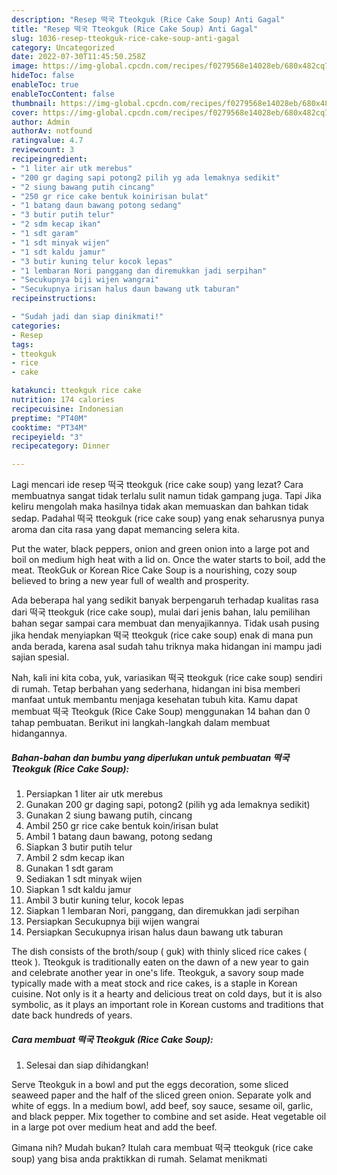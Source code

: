 ```yaml
---
description: "Resep 떡국 Tteokguk (Rice Cake Soup) Anti Gagal"
title: "Resep 떡국 Tteokguk (Rice Cake Soup) Anti Gagal"
slug: 1036-resep-tteokguk-rice-cake-soup-anti-gagal
category: Uncategorized
date: 2022-07-30T11:45:50.258Z
image: https://img-global.cpcdn.com/recipes/f0279568e14028eb/680x482cq70/떡국-tteokguk-rice-cake-soup-foto-resep-utama.jpg
hideToc: false
enableToc: true
enableTocContent: false
thumbnail: https://img-global.cpcdn.com/recipes/f0279568e14028eb/680x482cq70/떡국-tteokguk-rice-cake-soup-foto-resep-utama.jpg
cover: https://img-global.cpcdn.com/recipes/f0279568e14028eb/680x482cq70/떡국-tteokguk-rice-cake-soup-foto-resep-utama.jpg
author: Admin
authorAv: notfound
ratingvalue: 4.7
reviewcount: 3
recipeingredient:
- "1 liter air utk merebus"
- "200 gr daging sapi potong2 pilih yg ada lemaknya sedikit"
- "2 siung bawang putih cincang"
- "250 gr rice cake bentuk koinirisan bulat"
- "1 batang daun bawang potong sedang"
- "3 butir putih telur"
- "2 sdm kecap ikan"
- "1 sdt garam"
- "1 sdt minyak wijen"
- "1 sdt kaldu jamur"
- "3 butir kuning telur kocok lepas"
- "1 lembaran Nori panggang dan diremukkan jadi serpihan"
- "Secukupnya biji wijen wangrai"
- "Secukupnya irisan halus daun bawang utk taburan"
recipeinstructions:

- "Sudah jadi dan siap dinikmati!"
categories:
- Resep
tags:
- tteokguk
- rice
- cake

katakunci: tteokguk rice cake 
nutrition: 174 calories
recipecuisine: Indonesian
preptime: "PT40M"
cooktime: "PT34M"
recipeyield: "3"
recipecategory: Dinner

---
```



Lagi mencari ide resep 떡국 tteokguk (rice cake soup) yang lezat? Cara membuatnya sangat tidak terlalu sulit namun tidak gampang juga. Tapi Jika keliru mengolah maka hasilnya tidak akan memuaskan dan bahkan tidak sedap. Padahal 떡국 tteokguk (rice cake soup) yang enak seharusnya punya aroma dan cita rasa yang dapat memancing selera kita.


Put the water, black peppers, onion and green onion into a large pot and boil on medium high heat with a lid on. Once the water starts to boil, add the meat. TteokGuk or Korean Rice Cake Soup is a nourishing, cozy soup believed to bring a new year full of wealth and prosperity.

Ada beberapa hal yang sedikit banyak berpengaruh terhadap kualitas rasa dari 떡국 tteokguk (rice cake soup), mulai dari jenis bahan, lalu pemilihan bahan segar sampai cara membuat dan menyajikannya. Tidak usah pusing jika hendak menyiapkan 떡국 tteokguk (rice cake soup) enak di mana pun anda berada, karena asal sudah tahu triknya maka hidangan ini mampu jadi sajian spesial.


Nah, kali ini kita coba, yuk, variasikan 떡국 tteokguk (rice cake soup) sendiri di rumah. Tetap berbahan yang sederhana, hidangan ini bisa memberi manfaat untuk membantu menjaga kesehatan tubuh kita. Kamu dapat membuat 떡국 Tteokguk (Rice Cake Soup) menggunakan 14 bahan dan 0 tahap pembuatan. Berikut ini langkah-langkah dalam membuat hidangannya.

<!--inarticleads1-->

##### Bahan-bahan dan bumbu yang diperlukan untuk pembuatan 떡국 Tteokguk (Rice Cake Soup):

1. Persiapkan 1 liter air utk merebus
1. Gunakan 200 gr daging sapi, potong2 (pilih yg ada lemaknya sedikit)
1. Gunakan 2 siung bawang putih, cincang
1. Ambil 250 gr rice cake bentuk koin/irisan bulat
1. Ambil 1 batang daun bawang, potong sedang
1. Siapkan 3 butir putih telur
1. Ambil 2 sdm kecap ikan
1. Gunakan 1 sdt garam
1. Sediakan 1 sdt minyak wijen
1. Siapkan 1 sdt kaldu jamur
1. Ambil 3 butir kuning telur, kocok lepas
1. Siapkan 1 lembaran Nori, panggang, dan diremukkan jadi serpihan
1. Persiapkan Secukupnya biji wijen wangrai
1. Persiapkan Secukupnya irisan halus daun bawang utk taburan


The dish consists of the broth/soup ( guk) with thinly sliced rice cakes ( tteok ). Tteokguk is traditionally eaten on the dawn of a new year to gain and celebrate another year in one&#39;s life. Tteokguk, a savory soup made typically made with a meat stock and rice cakes, is a staple in Korean cuisine. Not only is it a hearty and delicious treat on cold days, but it is also symbolic, as it plays an important role in Korean customs and traditions that date back hundreds of years. 

<!--inarticleads2-->

##### Cara membuat 떡국 Tteokguk (Rice Cake Soup):


1. Selesai dan siap dihidangkan!

Serve Tteokguk in a bowl and put the eggs decoration, some sliced seaweed paper and the half of the sliced green onion. Separate yolk and white of eggs. In a medium bowl, add beef, soy sauce, sesame oil, garlic, and black pepper. Mix together to combine and set aside. Heat vegetable oil in a large pot over medium heat and add the beef. 

Gimana nih? Mudah bukan? Itulah cara membuat 떡국 tteokguk (rice cake soup) yang bisa anda praktikkan di rumah. Selamat menikmati
